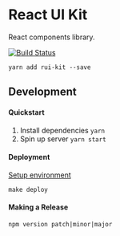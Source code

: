 # React UI Kit

React components library.

[![Build Status](https://travis-ci.org/esayemm/rui-kit.svg?branch=master)](https://travis-ci.org/esayemm/rui-kit)

```
yarn add rui-kit --save
```

## Development

#### Quickstart

1. Install dependencies `yarn`
2. Spin up server `yarn start`


#### Deployment

[Setup environment](https://github.com/esayemm/kontinuum#setup-environment)

```
make deploy
```

#### Making a Release

```
npm version patch|minor|major
```
